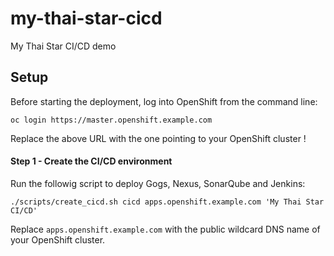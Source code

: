 # my-thai-star-cicd
My Thai Star CI/CD demo

## Setup

Before starting the deployment, log into OpenShift from the command line:

```shell
oc login https://master.openshift.example.com
```

Replace the above URL with the one pointing to your OpenShift cluster !

#### Step 1 - Create the CI/CD environment

Run the followig script to deploy Gogs, Nexus, SonarQube and Jenkins:

```shell
./scripts/create_cicd.sh cicd apps.openshift.example.com 'My Thai Star CI/CD'
```

Replace `apps.openshift.example.com` with the public wildcard DNS name of your OpenShift cluster.


